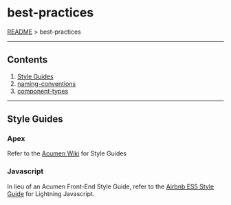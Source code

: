 # best-practices

[README](../README.md) > best-practices

---

## Contents

 1. [Style Guides](#markdown-header-style-guides)
 2. [naming-conventions](./naming-conventions.md)
 3. [component-types](./component-types.md)

---

## Style Guides
### Apex
Refer to the [Acumen Wiki](https://wiki.acumensolutions.com/index.php?title=Coding_Standards_%26_Development_Best_Practices) for Style Guides

### Javascript
In lieu of an Acumen Front-End Style Guide, refer to the [Airbnb ES5 Style Guide](https://github.com/airbnb/javascript/tree/es5-deprecated/es5) for Lightning Javascript.

